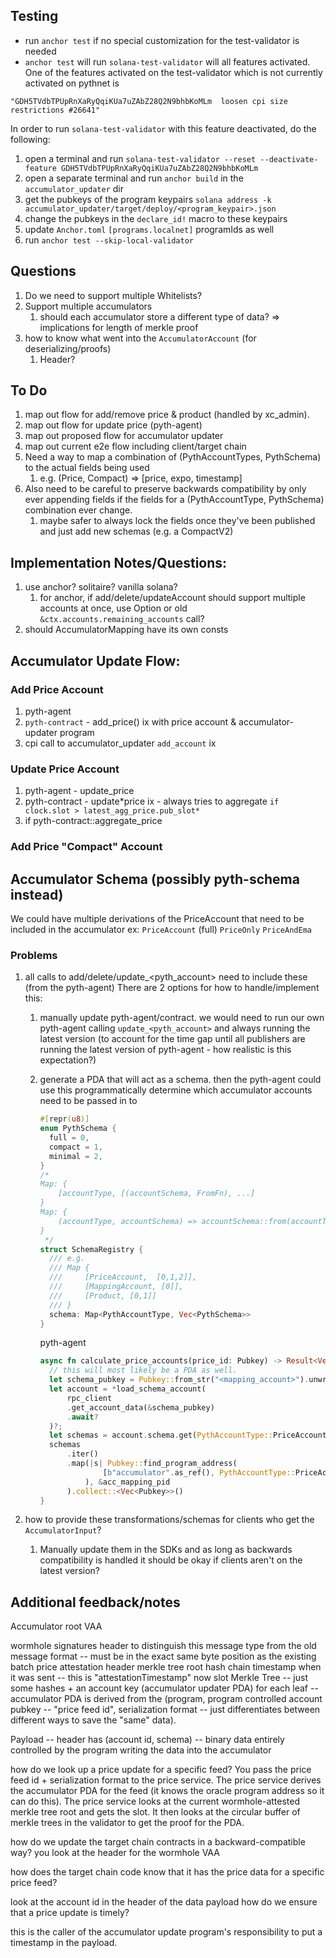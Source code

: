 ## Testing

- run `anchor test` if no special customization for the test-validator is needed
- `anchor test` will run `solana-test-validator` will all features activated.
  One of the features activated on the test-validator which is not currently activated on pythnet is

```
"GDH5TVdbTPUpRnXaRyQqiKUa7uZAbZ28Q2N9bhbKoMLm  loosen cpi size restrictions #26641"
```

In order to run `solana-test-validator` with this feature deactivated, do the following:

1. open a terminal and run `solana-test-validator --reset --deactivate-feature GDH5TVdbTPUpRnXaRyQqiKUa7uZAbZ28Q2N9bhbKoMLm`
2. open a separate terminal and run `anchor build` in the `accumulator_updater` dir
3. get the pubkeys of the program keypairs `solana address -k accumulator_updater/target/deploy/<program_keypair>.json`
4. change the pubkeys in the `declare_id!` macro to these keypairs
5. update `Anchor.toml` `[programs.localnet]` programIds as well
6. run `anchor test --skip-local-validator`

## Questions

1.  Do we need to support multiple Whitelists?
2.  Support multiple accumulators
    1.  should each accumulator store a different type of data?
        => implications for length of merkle proof
3.  how to know what went into the `AccumulatorAccount` (for deserializing/proofs)
    1.  Header?

## To Do

1. map out flow for add/remove price & product (handled by xc_admin).
2. map out flow for update price (pyth-agent)
3. map out proposed flow for accumulator updater
4. map out current e2e flow including client/target chain
5. Need a way to map a combination of (PythAccountTypes, PythSchema) to the actual fields being used
   1. e.g. (Price, Compact) => [price, expo, timestamp]
6. Also need to be careful to preserve backwards compatibility
   by only ever appending fields if the fields for a (PythAccountType, PythSchema) combination
   ever change.
   1. maybe safer to always lock the fields once they've been published and just add new schemas (e.g. a CompactV2)

## Implementation Notes/Questions:

1. use anchor? solitaire? vanilla solana?
   1. for anchor, if add/delete/updateAccount should support multiple accounts at once, use Option or old `&ctx.accounts.remaining_accounts` call?
2. should AccumulatorMapping have its own consts

## Accumulator Update Flow:

### Add Price Account

1.  pyth-agent
2.  `pyth-contract` - add_price() ix with price account & accumulator-updater program
3.  cpi call to accumulator_updater `add_account` ix

### Update Price Account

1. pyth-agent - update_price
2. pyth-contract - update*price ix - always tries to aggregate `if clock.slot > latest_agg_price.pub_slot*`
3. if pyth-contract::aggregate_price

### Add Price "Compact" Account

## Accumulator Schema (possibly pyth-schema instead)

We could have multiple derivations of the PriceAccount that need to be included in the accumulator
ex: `PriceAccount` (full) `PriceOnly` `PriceAndEma`

### Problems

1. all calls to add/delete/update\_<pyth_account> need to include these (from the pyth-agent)
   There are 2 options for how to handle/implement this:

   1. manually update pyth-agent/contract. we would need to run our own pyth-agent calling `update_<pyth_account>`
      and always running the latest version (to account for the time gap until all publishers are running
      the latest version of pyth-agent - how realistic is this expectation?)
   2. generate a PDA that will act as a schema. then the pyth-agent could use this programmatically determine which
      accumulator accounts need to be passed in to

      ```rust
      #[repr(u8)]
      enum PythSchema {
      	full = 0,
      	compact = 1,
      	minimal = 2,
      }
      /*
      Map: {
          [accountType, [(accountSchema, FromFn), ...]
      }
      Map: {
          (accountType, accountSchema) => accountSchema::from(accountType) = F
      }
       */
      struct SchemaRegistry {
      	/// e.g.
      	/// Map {
      	///     [PriceAccount,  [0,1,2]],
      	///     [MappingAccount, [0]],
      	///     [Product, [0,1]]
      	/// }
      	schema: Map<PythAccountType, Vec<PythSchema>>
      }
      ```

      pyth-agent

      ```rust
      async fn calculate_price_accounts(price_id: Pubkey) -> Result<Vec<Pubkey>> {
      	// this will most likely be a PDA as well.
      	let schema_pubkey = Pubkey::from_str("<mapping_account>").unwrap();
      	let account = *load_schema_account(
      		rpc_client
      		.get_account_data(&schema_pubkey)
      		.await?
      	)?;
      	let schemas = account.schema.get(PythAccountType::PriceAccount)?;
      	schemas
      		.iter()
      		.map(|s| Pubkey::find_program_address(
      				[b"accumulator".as_ref(), PythAccountType::PriceAccount, s.to_le_bytes()]
      			), &acc_mapping_pid
      		).collect::<Vec<Pubkey>>()
      }

      ```

2. how to provide these transformations/schemas for clients who get the `AccumulatorInput`?
   1. Manually update them in the SDKs and as long as backwards compatibility is handled it should be okay if clients
      aren't on the latest version?

## Additional feedback/notes

Accumulator root VAA

wormhole signatures
header to distinguish this message type from the old message format -- must be in the exact same byte position as the existing batch price attestation header
merkle tree root hash
chain timestamp when it was sent -- this is "attestationTimestamp" now
slot
Merkle Tree -- just some hashes + an account key (accumulator updater PDA) for each leaf
-- accumulator PDA is derived from the (program, program controlled account pubkey -- "price feed id", serialization format -- just differentiates between different ways to save the "same" data).

Payload
-- header has (account id, schema)
-- binary data entirely controlled by the program writing the data into the accumulator

how do we look up a price update for a specific feed?
You pass the price feed id + serialization format to the price service. The price service derives the accumulator PDA for the feed (it knows the oracle program address so it can do this). The price service looks at the current wormhole-attested merkle tree root and gets the slot. It then looks at the circular buffer of merkle trees in the validator to get the proof for the PDA.

how do we update the target chain contracts in a backward-compatible way?
you look at the header for the wormhole VAA

how does the target chain code know that it has the price data for a specific price feed?

look at the account id in the header of the data payload
how do we ensure that a price update is timely?

this is the caller of the accumulator update program's responsibility to put a timestamp in the payload.
